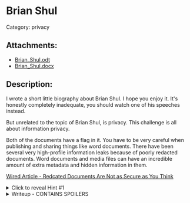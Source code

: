 # Brian Shul

Category:  privacy

## Attachments:

* [Brian_Shul.odt](files/Brian_Shul.odt)
* [Brian_Shul.docx](files/Brian_Shul.docx)

## Description:

I wrote a short little biography about Brian Shul.  I hope you enjoy it. It's
honestly completely inadequate, you should watch one of his speeches instead.

But unrelated to the topic of Brian Shul, is privacy.  This challenge is all
about information privacy.

Both of the documents have a flag in it.  You have to be very careful when
publishing and sharing things like word documents.  There have been several very
high-profile information leaks because of poorly redacted documents. Word
documents and media files can have an incredible amount of extra metadata
and hidden information in them.

[Wired Article - Redcated Documents Are Not as Secure as You
Think](https://www.wired.com/story/redact-pdf-online-privacy/)

<details>
<summary>Click to reveal Hint #1</summary>
Look up what a MS Word / Open Office documents really are (the actual
file format.)  Can you take them apart and get extra information out of them?
</details>

<details>
<summary>Writeup - CONTAINS SPOILERS</summary>

[Writeup](writeup/readme.md)

</details>